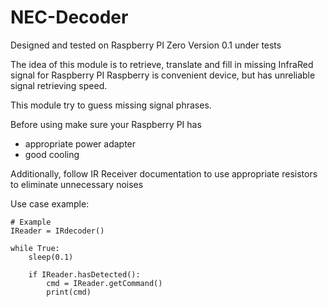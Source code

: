 # NEC-Decoder

Designed and tested on Raspberry PI Zero
Version 0.1 under tests

The idea of this module is to retrieve, translate and fill in missing InfraRed signal for Raspberry PI 
Raspberry is convenient device, but has unreliable signal retrieving speed.

This module try to guess missing signal phrases.

Before using make sure your Raspberry PI has
- appropriate power adapter
- good cooling

Additionally, follow IR Receiver documentation to use appropriate resistors to eliminate unnecessary noises

Use case example:

    # Example
    IReader = IRdecoder()

    while True:
        sleep(0.1)

        if IReader.hasDetected():
            cmd = IReader.getCommand()
            print(cmd)
